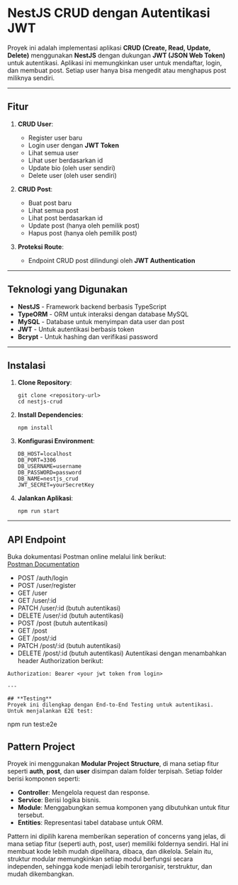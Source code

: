# NestJS CRUD dengan Autentikasi JWT

Proyek ini adalah implementasi aplikasi **CRUD (Create, Read, Update, Delete)** menggunakan **NestJS** dengan dukungan **JWT (JSON Web Token)** untuk autentikasi. Aplikasi ini memungkinkan user untuk mendaftar, login, dan membuat post. Setiap user hanya bisa mengedit atau menghapus post miliknya sendiri.

---

## **Fitur**
1. **CRUD User**:
   - Register user baru
   - Login user dengan **JWT Token**
   - Lihat semua user
   - Lihat user berdasarkan id
   - Update bio (oleh user sendiri)
   - Delete user (oleh user sendiri)

2. **CRUD Post**:
   - Buat post baru
   - Lihat semua post
   - Lihat post berdasarkan id
   - Update post (hanya oleh pemilik post)
   - Hapus post (hanya oleh pemilik post)

3. **Proteksi Route**:
   - Endpoint CRUD post dilindungi oleh **JWT Authentication**

---

## **Teknologi yang Digunakan**
- **NestJS** - Framework backend berbasis TypeScript
- **TypeORM** - ORM untuk interaksi dengan database MySQL
- **MySQL** - Database untuk menyimpan data user dan post
- **JWT** - Untuk autentikasi berbasis token
- **Bcrypt** - Untuk hashing dan verifikasi password

---

## **Instalasi**

1. **Clone Repository**:
   ``` 
   git clone <repository-url>
   cd nestjs-crud
2. **Install Dependencies**:
   ``` 
   npm install
3. **Konfigurasi Environment**:
   ``` 
   DB_HOST=localhost
   DB_PORT=3306
   DB_USERNAME=username
   DB_PASSWORD=password
   DB_NAME=nestjs_crud
   JWT_SECRET=yourSecretKey
4. **Jalankan Aplikasi**:
   ``` 
   npm run start

---

## **API Endpoint**
Buka dokumentasi Postman online melalui link berikut:  
   [Postman Documentation](https://api.postman.com/collections/29126938-782d7713-cda1-4fda-a9e4-c02e3d9be982?access_key=PMAT-01JA036XAM6V4KZFW2XG5KH5TJ)
- POST /auth/login
- POST /user/register
- GET /user
- GET /user/:id 
- PATCH /user/:id (butuh autentikasi)
- DELETE /user/:id (butuh autentikasi)
- POST /post (butuh autentikasi)
- GET /post
- GET /post/:id
- PATCH /post/:id (butuh autentikasi)
- DELETE /post/:id (butuh autentikasi)
Autentikasi dengan menambahkan header Authorization berikut:
``` 
Authorization: Bearer <your jwt token from login>

---

## **Testing**
Proyek ini dilengkap dengan End-to-End Testing untuk autentikasi. Untuk menjalankan E2E test:
```
npm run test:e2e

## **Pattern Project**

Proyek ini menggunakan **Modular Project Structure**, di mana setiap fitur seperti **auth**, **post**, dan **user** disimpan dalam folder terpisah. Setiap folder berisi komponen seperti:

- **Controller**: Mengelola request dan response.
- **Service**: Berisi logika bisnis.
- **Module**: Menggabungkan semua komponen yang dibutuhkan untuk fitur tersebut.
- **Entities**: Representasi tabel database untuk ORM.

Pattern ini dipilih karena memberikan seperation of concerns yang jelas, di mana setiap fitur (seperti auth, post, user) memiliki foldernya sendiri. Hal ini membuat kode lebih mudah dipelihara, dibaca, dan dikelola. Selain itu, struktur modular memungkinkan setiap modul berfungsi secara independen, sehingga kode menjadi lebih terorganisir, terstruktur, dan mudah dikembangkan.